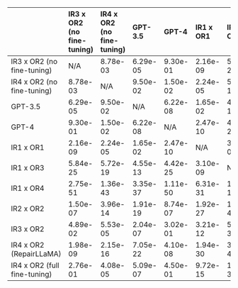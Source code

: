|                              | IR3 x OR2 (no fine-tuning)   | IR4 x OR2 (no fine-tuning)   | GPT-3.5   | GPT-4    | IR1 x OR1   | IR1 x OR3   | IR1 x OR4   | IR2 x OR2   | IR3 x OR2   | IR4 x OR2 (RepairLLaMA)   | IR4 x OR2 (full fine-tuning)   |
|:-----------------------------|:-----------------------------|:-----------------------------|:----------|:---------|:------------|:------------|:------------|:------------|:------------|:--------------------------|:-------------------------------|
| IR3 x OR2 (no fine-tuning)   | N/A                          | 8.78e-03                     | 6.29e-05  | 9.30e-01 | 2.16e-09    | 5.84e-25    | 2.75e-51    | 1.50e-07    | 4.89e-02    | 1.98e-09                  | 2.76e-01                       |
| IR4 x OR2 (no fine-tuning)   | 8.78e-03                     | N/A                          | 9.50e-02  | 1.50e-02 | 2.24e-05    | 5.72e-19    | 1.36e-43    | 3.96e-14    | 5.53e-05    | 2.15e-16                  | 4.08e-05                       |
| GPT-3.5                      | 6.29e-05                     | 9.50e-02                     | N/A       | 6.22e-08 | 1.65e-02    | 4.55e-13    | 3.35e-37    | 1.91e-19    | 2.04e-07    | 7.05e-22                  | 5.09e-07                       |
| GPT-4                        | 9.30e-01                     | 1.50e-02                     | 6.22e-08  | N/A      | 2.47e-10    | 4.42e-25    | 1.11e-50    | 8.74e-07    | 3.02e-01    | 4.10e-08                  | 4.50e-01                       |
| IR1 x OR1                    | 2.16e-09                     | 2.24e-05                     | 1.65e-02  | 2.47e-10 | N/A         | 3.10e-09    | 6.31e-31    | 1.92e-27    | 3.21e-12    | 1.94e-30                  | 9.72e-15                       |
| IR1 x OR3                    | 5.84e-25                     | 5.72e-19                     | 4.55e-13  | 4.42e-25 | 3.10e-09    | N/A         | 1.58e-15    | 1.94e-47    | 5.08e-30    | 3.84e-49                  | 1.05e-30                       |
| IR1 x OR4                    | 2.75e-51                     | 1.36e-43                     | 3.35e-37  | 1.11e-50 | 6.31e-31    | 1.58e-15    | N/A         | 1.13e-72    | 1.66e-54    | 1.77e-74                  | 6.37e-58                       |
| IR2 x OR2                    | 1.50e-07                     | 3.96e-14                     | 1.91e-19  | 8.74e-07 | 1.92e-27    | 1.94e-47    | 1.13e-72    | N/A         | 2.76e-05    | 5.45e-01                  | 3.68e-06                       |
| IR3 x OR2                    | 4.89e-02                     | 5.53e-05                     | 2.04e-07  | 3.02e-01 | 3.21e-12    | 5.08e-30    | 1.66e-54    | 2.76e-05    | N/A         | 7.29e-07                  | 8.45e-01                       |
| IR4 x OR2 (RepairLLaMA)      | 1.98e-09                     | 2.15e-16                     | 7.05e-22  | 4.10e-08 | 1.94e-30    | 3.84e-49    | 1.77e-74    | 5.45e-01    | 7.29e-07    | N/A                       | 6.88e-08                       |
| IR4 x OR2 (full fine-tuning) | 2.76e-01                     | 4.08e-05                     | 5.09e-07  | 4.50e-01 | 9.72e-15    | 1.05e-30    | 6.37e-58    | 3.68e-06    | 8.45e-01    | 6.88e-08                  | N/A                            |
